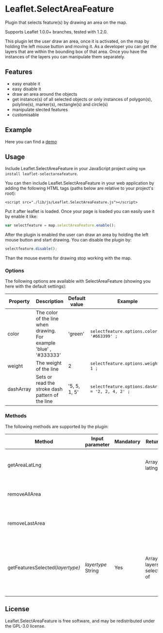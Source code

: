# Leaflet.SelectAreaFeature
Plugin that selects feature(s) by drawing an area on the map.

Supports Leaflet 1.0.0+ branches, tested with 1.2.0.

This plugin let the user draw an area, once it is activated, on the map by holding the left mouse button and moving it. As a developer you can get the layers that are within the bounding box of that area. Once you have the instances of the layers you can manipulate them separately.

## Features
* easy enable it
* easy disable it
* draw an area around the objects
* get instance(s) of all selected objects or only instances of polygon(s), polyline(s), marker(s), rectangle(s) and circle(s) 
* manipulate slected features 
* customisable

## Example
Here you can find a [demo](https://sandropibia.github.io/Leaflet.SelectAreaFeature/examples/index.html)


## Usage

Include Leaflet.SelectAreaFeature in your JavaScript project using `npm install leaflet-selectareafeature`.

You can then include Leaflet.SelectAreaFeature in your web application by adding the following HTML tags (paths below are relative to your project's root):

```
<script src="./lib/js/Leaflet.SelectAreaFeature.js"></script>
```

Put it after leaflet is loaded.
Once your page is loaded you can easily use it by enable it like:
```javascript
var selectfeature = map.selectAreaFeature.enable();
```

After the plugin is enabled the user can draw an area by holding the left mouse button and start drawing. You can disable the plugin by:
```javascript
selectfeature.disable();
```

Than the mouse events for drawing stop working with the map.

### Options
The following options are available with SelectAreaFeature (showing you here with the default settings):

| Property      | Description                             | Default value | Example                |
|---------------|-----------------------------------------|---------------|----------------------- |
| color         | The color of the line when drawing. For example 'blue' , '#333333'| 'green'|```selectfeature.options.color = '#663399' ;```|
| weight | The weight of the line | 2 |```selectfeature.options.weight = 1 ;``` | 
| dashArray | Sets or read the stroke dash pattern of the line  | '5, 5, 1, 5' |```selectfeature.options.dasArray = '2, 2, 4, 2' ;``` |


### Methods
The following methods are supported by the plugin:

| Method                          | Input parameter   | Mandatory | Returns              | Description                                   |
|---------------------------------|-------------------|-----------|----------------------|-----------------------------------------------|
| getAreaLatLng                   |                   |           | Array of latlng      | Gets al the latlng of the latest drawn area on the map|
| removeAllArea                   |                   |           |                      | Removes all the drawn area from the map       |
| removeLastArea                  |                   |           |                      | Remove the latest drawn area from the map     |
| getFeaturesSelected(<i>layertype<i>)| <i>layertype</i> String| Yes       | Array of layers selected of <layertype>| <i>layertype</i> is one of the following values: 'polyline', 'polygon', 'rectangle', ' marker', 'circle' |
  
## License
Leaflet.SelectAreaFeature is free software, and may be redistributed under the GPL-3.0 license.
